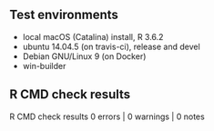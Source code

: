 ## Test environments
- local macOS (Catalina) install, R 3.6.2
- ubuntu 14.04.5 (on travis-ci), release and devel
- Debian GNU/Linux 9 (on Docker)
- win-builder

## R CMD check results
R CMD check results
0 errors | 0 warnings | 0 notes
